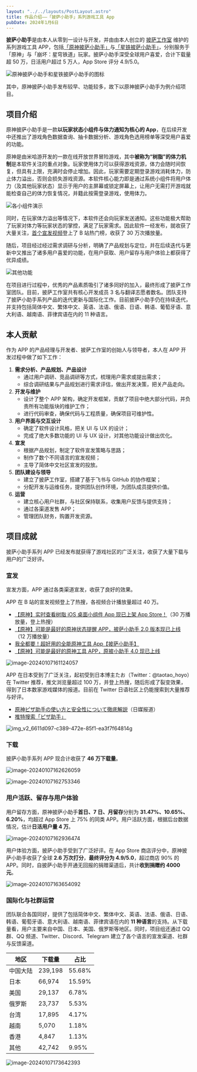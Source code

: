 ```yaml
---
layout: "../../layouts/PostLayout.astro"
title: 作品介绍——「披萨小助手」系列游戏工具 App
pubDate: 2024年1月6日
---
```


**披萨小助手**是由本人从零到一设计与开发，并由由本人创立的 <a href="https://pizzastudio.org" target="_blank">披萨工作室</a> 维护的系列游戏工具 APP，包括<a href="https://apps.apple.com/app/id1635319193" target="_blank">「原神披萨小助手」</a>与<a href="https://apps.apple.com/app/id6448894222" target="_blank">「星铁披萨小助手」</a>，分别服务于「原神」与「崩坏：星穹铁道」玩家。披萨小助手深受全球用户喜爱，合计下载量超 50 万，日活用户超过 5 万人，App Store 评分 4.9/5.0。

![原神披萨小助手和星铁披萨小助手的图标](/images/op-hsr-icon.png)

其中，原神披萨小助手发布较早、功能较多，故下以原神披萨小助手为例介绍项目。

## 项目介绍

原神披萨小助手是一款**以玩家状态小组件与体力通知为核心的 App**，在后续开发中还推出了游戏角色数据查询、抽卡数据分析、游戏角色选用榜单等深受用户喜爱的功能。

原神是由米哈游开发的一款在线开放世界冒险游戏，其中**被称为“树脂”的体力机制**是本软件关注的重点对象。玩家使用体力可以获得游戏资源，体力会随时间恢复，但具有上限，充满时会停止增加。因此，玩家需要定期登录游戏消耗体力，防止体力溢出，否则会损失游戏资源。本软件核心能力即是通过系统小组件将用户体力（及其他玩家状态）显示于用户的主屏幕或锁定屏幕上，让用户无需打开游戏就能检查自己的体力恢复情况，并籍此按需登录游戏，使用体力。

![各小组件演示](/images/gi-ss-1.png)

同时，在玩家体力溢出等情况下，本软件还会向玩家发送通知。这些功能极大帮助了玩家对体力等玩家状态的掌控，满足了玩家需求。因此软件一经发布，就收获了大量关注，<a href="https://www.bilibili.com/video/BV1sS4y1x7gj" target="_blank">首个宣发视频</a>登上了 B 站热门榜，收获了 30 万次播放量。

随后，项目经过经过需求调研与分析，明确了产品规划与定位，并在后续迭代与更新中又推出了诸多用户喜爱的功能，在用户获取、用户留存与用户体验上都获得了优异成绩。

![其他功能](/images/gi-other-fn.png)

在项目进行过程中，优秀的产品素质吸引了诸多同好的加入，最终形成了披萨工作室团队。目前，披萨工作室共有核心开发成员 3 名与翻译志愿者数名。团队支持了披萨小助手系列产品的迭代更新与国际化工作。目前披萨小助手仍在持续迭代，并支持包括简体中文、繁体中文、英语、法语、俄语、日语、韩语、葡萄牙语、意大利语、越南语、菲律宾语在内的 11 种语言。

## 本人贡献

作为 APP 的产品经理与开发者、披萨工作室的创始人与领导者，本人在 APP 开发过程中做了如下工作：

1. **需求分析、产品规划、产品设计**
   - 通过用户调研、竞品调研等方式，梳理用户需求或提出需求；
   - 综合调研结果与产品规划进行需求评估，做出开发决策，把关产品走向。
2. **开发与维护**
   - 设计了整个 APP 架构，确定开发框架，贡献了项目中绝大部分代码，并负责所有功能版块的维护工作；
   - 进行代码审查，确保代码与工程质量，确保项目可维护性。
3. **用户界面与交互设计**
   - 确定了软件设计风格，把关 UI 与 UX 的设计；
   - 完成了绝大多数功能的 UI 与 UX 设计，对其他功能设计做出优化。
4. **宣发**
   - 根据产品规划，制定了软件宣发策略与思路；
   - 制作了数个不同语言的宣发视频；
   - 主导了简体中文社区宣发的投放。
5. **团队建设与领导**
   - 建立了披萨工作室，搭建了基于飞书与 GitHub 的协作框架；
   - 分配开发与运维任务，提供团队创作环境，为团队成员提供价值。
6. **运营**
   - 建立核心用户社群，与社区保持联系，收集用户反馈与提供支持；
   - 通过各渠道发售 APP；
   - 管理团队财务，购置开发资源。

## 项目成就

披萨小助手系列 APP 已经发布就获得了游戏社区的广泛关注，收获了大量下载与用户的广泛好评。

### 宣发

宣发方面，APP 通过各类渠道宣发，收获了良好的效果。

APP 在 B 站的宣发视频登上了热搜，各视频合计播放量超过 40 万。

- <a href="https://www.bilibili.com/video/BV1sS4y1x7gj" target="_blank">【原神】实时查看树脂 iOS 桌面小组件 App 现已上架 App Store！</a>（30 万播放量，登上热搜）
- <a href="https://www.bilibili.com/video/BV1Lg411S7wa" target="_blank">【原神】可能是最好的原神状态提醒 APP，披萨小助手 2.0 版本现已上线</a>（12 万播放量）
- <a href="https://www.bilibili.com/video/BV1fC4y1v7yx/" target="_blank">[我全都要！超好用的全能原神工具 App【披萨小助手】]()</a>
- <a href="https://www.bilibili.com/video/BV1sN4y1i7Cj" target="_blank">【原神】可能是最好的原神工具 APP，原披小助手 4.0 现已上线</a>

![image-20240107161124057](/images/image-20240107161124057.png)

APP 在日本受到了广泛关注，起初受到日本博主たお（Twitter：@taotao_hoyo）在 Twitter 推荐，推文浏览量超过 100 万，并登上热搜，随后形成了裂变效果，得到了日本数家游戏媒体的报道。目前在 Twitter 日语社区上仍能搜索到大量推荐与好评。

- <a href="https://snsdays.com/game-app/genshin-pizza-tool/" target="_blank">原神ピザ助手の使い方と安全性について徹底解説</a>（日媒报道）
- <a href="https://twitter.com/search?q=%E3%83%94%E3%82%B6%E5%8A%A9%E6%89%8B&src=typed_query&f=live" target="_blank">推特搜索「ピザ助手」</a>

![img_v2_6611d097-c389-472e-85f1-ea3f7f64814g](/images/gi-tt-1.png)

### 下载

披萨小助手系列 APP 现合计收获了 **46 万下载量**。

![image-20240107162626059](/images/image-20240107162626059.png)

![image-20240107162753346](/images/image-20240107162753346.png)

### 用户活跃、留存与用户体验

用户留存方面，原神披萨小助手**首日、7 日、月留存**分别为 **31.47%、10.65%、6.20%**，均超过 App Store 上 75% 的同类 APP。用户活跃方面，根据后台数据情况，估计**日活用户量 4 万**。

![image-20240107162936474](/images/image-20240107162936474.png)

用户体验方面，披萨小助手受到了广泛好评。在 App Store 商店评分中，原神披萨小助手收获了全球 **2.6 万次打分**，**最终评分为 4.9/5.0**，超过商店 90% 的 APP。同时，自披萨小助手开通无回报的捐赠渠道后，共计**收到捐赠约 4000 元**。

![image-20240107163654092](/images/image-20240107163654092.png)

### 国际化与社群运营

团队联合各国同好，提供了包括简体中文、繁体中文、英语、法语、俄语、日语、韩语、葡萄牙语、意大利语、越南语、菲律宾语在内的 **11 种语言**的支持。从下载量看，用户主要来自中国、日本、美国、俄罗斯等地区。同时，项目组还通过 QQ 群、QQ 频道、Twitter、Discord、Telegram 建立了各个语言的宣发渠道、社群与反馈渠道。

| 地区     | 下载量  | 占比   |
| -------- | ------- | ------ |
| 中国大陆 | 239,198 | 55.68% |
| 日本     | 66,974  | 15.59% |
| 美国     | 29,137  | 6.78%  |
| 俄罗斯   | 23,737  | 5.53%  |
| 台湾     | 17,895  | 4.17%  |
| 越南     | 5,070   | 1.18%  |
| 香港     | 4,847   | 1.13%  |
| 其他     | 42,742  | 9.95%  |

![image-20240107173642393](/images/image-20240107173642393.png)
